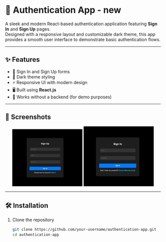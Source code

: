# 🔐 Authentication App - new

A sleek and modern React-based authentication application featuring **Sign In** and **Sign Up** pages.  
Designed with a responsive layout and customizable dark theme, this app provides a smooth user interface to demonstrate basic authentication flows.  

---

## ✨ Features
- 🔑 Sign In and Sign Up forms  
- 🎨 Dark theme styling  
- ⚡ Responsive UI with modern design  
- 🖥️ Built using **React.js**  
- 🚫 Works without a backend (for demo purposes)  

---

## 📸 Screenshots

<p align="center">
  <img src="./assests/screenshot1.jpg" alt="Sign In Page" width="45%" />
  <img src="./assests/screenshot2.jpg" alt="Sign Up Page" width="45%" />
</p>


---

## 🛠️ Installation  

1. Clone the repository  
   ```bash
   git clone https://github.com/your-username/authentication-app.git
   cd authentication-app
